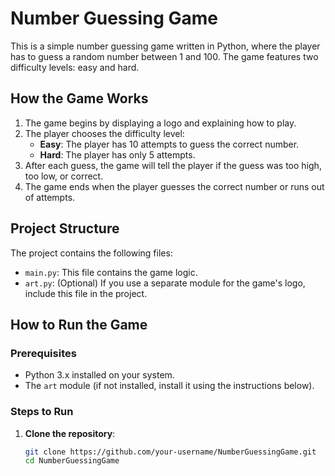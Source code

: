 # Number Guessing Game

This is a simple number guessing game written in Python, where the player has to guess a random number between 1 and 100. The game features two difficulty levels: easy and hard.

## How the Game Works

1. The game begins by displaying a logo and explaining how to play.
2. The player chooses the difficulty level:
   - **Easy**: The player has 10 attempts to guess the correct number.
   - **Hard**: The player has only 5 attempts.
3. After each guess, the game will tell the player if the guess was too high, too low, or correct.
4. The game ends when the player guesses the correct number or runs out of attempts.

## Project Structure

The project contains the following files:

- `main.py`: This file contains the game logic.
- `art.py`: (Optional) If you use a separate module for the game's logo, include this file in the project.

## How to Run the Game

### Prerequisites

- Python 3.x installed on your system.
- The `art` module (if not installed, install it using the instructions below).

### Steps to Run

1. **Clone the repository**:
   ```bash
   git clone https://github.com/your-username/NumberGuessingGame.git
   cd NumberGuessingGame
